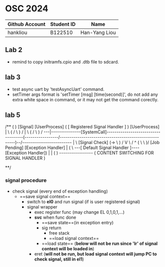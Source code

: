# OSC 2024
|Github Account|Student ID|Name|
|-|-|-|
|hankliou|B122510|Han-Yang Liou|

## Lab 2
- remind to copy initramfs.cpio and .dtb file to sdcard.

## lab 3
- test async uart by 'testAsyncUart' command.
- setTimer args format is 'setTimer [msg] [time(second)]', do not add any extra white space in command, or it may not get the command corectly.

## lab 5
/**
                                                                   (                                                                          )
[Signal]  [UserProcess]                                            (                    [ Registered Signal Handler ]                         )     [UserProcess]
   |             \                                                 (                   /                             \                        )    /
   |              \                                                (                  /                               \                       )   /
---|---------------[SystemCall]------------------------------------(-----------------/---------------------------------\----------------------)--/-------------------------
   |                           \                 [Signal Check]    (-> <is Registered>                                  \                     ) /
   V                            \                   /      ^       (                 \                                   \                    )/
 [Job Pending]                   [Exception Handler]       |       (                  \ ---[ Default Signal Handler ]---- [Exception Handler])
   |                                                       |       (                                                                          )
   -------<trigger only if UserProcess do syscall>----------        (               CONTENT SWITCHING FOR SIGNAL HANDLER                       )

**/

### signal procedure
- check signal (every end of exception handling)
   - ==save signal context==
      - switch to **el0** and run signal (if is user registered signal)
      - signal wrapper
         - exec register func (may change EL 0,1,0,1,...)
         - **svc** when func done
            - ==save state==(in exception entry)
            - sig return
               - free stack
               - ==load signal context==
            - ==load state== (**below will not be run since 'lr' of signal context will be loaded in**)
         - eret (**will not be run, but load signal context will jump PC to check signal, still in el1**)